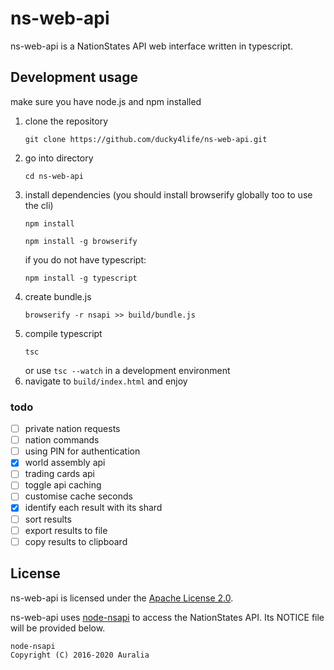 # ns-web-api

ns-web-api is a NationStates API web interface written in typescript.

## Development usage

make sure you have node.js and npm installed

1. clone the repository
    ```
    git clone https://github.com/ducky4life/ns-web-api.git
    ```
2. go into directory
    ```
    cd ns-web-api
    ```
3. install dependencies (you should install browserify globally too to use the cli)
    ```
    npm install
    ```
    ```
    npm install -g browserify
    ```
    if you do not have typescript:
    ```
    npm install -g typescript
    ```
4. create bundle.js
    ```
    browserify -r nsapi >> build/bundle.js
    ```
5. compile typescript
    ```
    tsc
    ```
    or use `tsc --watch` in a development environment
6. navigate to `build/index.html` and enjoy

### todo

- [ ] private nation requests
- [ ] nation commands
- [ ] using PIN for authentication
- [x] world assembly api
- [ ] trading cards api
- [ ] toggle api caching
- [ ] customise cache seconds
- [x] identify each result with its shard
- [ ] sort results
- [ ] export results to file
- [ ] copy results to clipboard

## License

ns-web-api is licensed under the [Apache License 2.0](http://www.apache.org/licenses/LICENSE-2.0).

ns-web-api uses [node-nsapi](https://github.com/auralia/node-nsapi) to access the NationStates API. Its NOTICE file will be provided below.

```
node-nsapi  
Copyright (C) 2016-2020 Auralia
```


